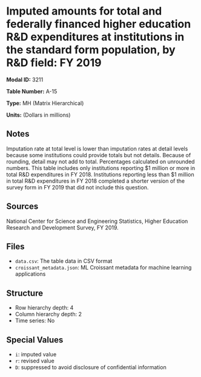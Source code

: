 # Imputed amounts for total and federally financed higher education R&D expenditures at institutions in the standard form population, by R&D field: FY 2019

**Modal ID:** 3211

**Table Number:** A-15

**Type:** MH (Matrix Hierarchical)

**Units:** (Dollars in millions)

## Notes

Imputation rate at total level is lower than imputation rates at detail levels because some institutions could provide totals but not details. Because of rounding, detail may not add to total. Percentages calculated on unrounded numbers. This table includes only institutions reporting $1 million or more in total R&D expenditures in FY 2018. Institutions reporting less than $1 million in total R&D expenditures in FY 2018 completed a shorter version of the survey form in FY 2019 that did not include this question.

## Sources

National Center for Science and Engineering Statistics, Higher Education Research and Development Survey, FY 2019.

## Files

- `data.csv`: The table data in CSV format
- `croissant_metadata.json`: ML Croissant metadata for machine learning applications

## Structure

- Row hierarchy depth: 4
- Column hierarchy depth: 2
- Time series: No

## Special Values

- `i`: imputed value
- `r`: revised value
- `D`: suppressed to avoid disclosure of confidential information
